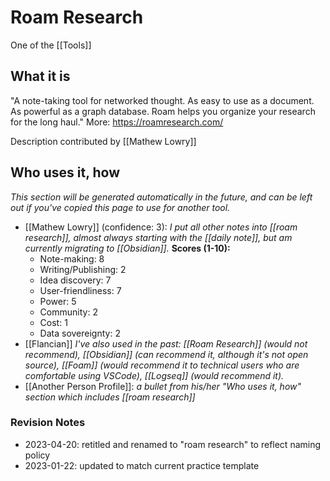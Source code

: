 # Roam Research
One of the [[Tools]]

## What it is

"A note-taking tool for networked thought. As easy to use as a document. As powerful as a graph database. Roam helps you organize your research for the long haul." 
More: https://roamresearch.com/

Description contributed by [[Mathew Lowry]]

## Who uses it, how

_This section will be generated automatically in the future, and can be left out if you've copied this page to use for another tool._

* [[Mathew Lowry]] (confidence: 3): *I put all other notes into [[roam research]], almost always starting with the [[daily note]], but am currently migrating to [[Obsidian]].*
  **Scores (1-10):**
	* Note-making: 8
	* Writing/Publishing: 2
	* Idea discovery: 7
	* User-friendliness: 7
	* Power: 5
	* Community: 2
	* Cost: 1
	* Data sovereignty: 2
* [[Flancian]] *I've also used in the past: [[Roam Research]] (would not recommend), [[Obsidian]] (can recommend it, although it's not open source), [[Foam]] (would recommend it to technical users who are comfortable using VSCode), [[Logseq]] (would recommend it).*
* [[Another Person Profile]]:  *a bullet from his/her "Who uses it, how" section which includes [[roam research]]* 

### Revision Notes

* 2023-04-20: retitled and renamed to "roam research" to reflect naming policy
* 2023-01-22: updated to match current practice template
